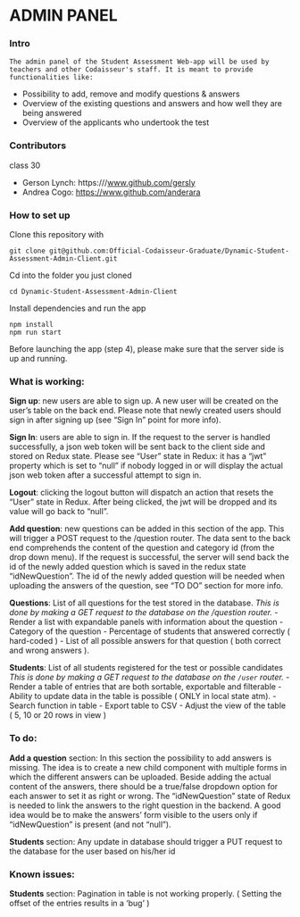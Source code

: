 # ADMIN PANEL

### Intro
    The admin panel of the Student Assessment Web-app will be used by teachers and other Codaisseur's staff. It is meant to provide functionalities like:

- Possibility to add, remove and modify questions & answers
- Overview of the existing questions and answers and how well they are being answered 
- Overview of the applicants who undertook the test 

### Contributors

class 30

- Gerson Lynch: https:///www.github.com/gersly
- Andrea Cogo: https://www.github.com/anderara

### How to set up

Clone this repository with 

```
git clone git@github.com:Official-Codaisseur-Graduate/Dynamic-Student-Assessment-Admin-Client.git
```

Cd into the folder you just cloned

```
cd Dynamic-Student-Assessment-Admin-Client

```

Install dependencies and run the app

```
npm install
npm run start
```

Before launching the app (step 4), please make sure that the server side is up and running.

### What is working:

**Sign up**: new users are able to sign up. A new user will be created on the user’s table on     the back end. Please note that newly created users should sign in after signing up (see      “Sign In” point for more info).

**Sign In**: users are able to sign in. If the request to the server is handled successfully,     a json web token will be sent back to the client side and stored on Redux state. Please     see “User” state in Redux: it has a “jwt” property which is set to “null” if nobody logged    in or will display the actual json web token after a successful attempt to sign in.

**Logout**: clicking the logout button will dispatch an action that resets the “User” state in    Redux. After being clicked, the jwt will be dropped and its value will go back to “null”. 

**Add question**: new questions can be added in this section of the app.
        This will trigger a POST request to the /question router. The data sent to the back end comprehends the content of the question and category id (from the drop down menu). If the request is successful, the server will send back the id of the newly added question which is saved in the redux state “idNewQuestion”. The id of the newly added question will be needed  when uploading the answers of the question, see “TO DO” section for more info.

**Questions**: List of all questions for the test stored in the database.
        *This is done by making a GET request to the database on the /question router.*
        - Render a list with expandable panels with information about the question
        - Category of the question
        - Percentage of students that answered correctly ( hard-coded )
        - List of all possible answers for that question ( both correct and wrong answers ).

**Students**: List of all students registered for the test or possible candidates
        *This is done by making a GET request to the database on the `/user` router.*
        - Render a table of entries that are both sortable, exportable and filterable
        - Ability to update data in the table is possible ( ONLY in local state atm).
        - Search function in table 
        - Export table to CSV
        - Adjust the view of the table ( 5, 10 or 20 rows in view )


### To do:

**Add a question** section:
        In this section the possibility to add answers is missing. The idea is to create a new child component with multiple forms in which the different answers can be uploaded. Beside adding the actual content of the answers, there should be a true/false dropdown option for each answer to set it as right or wrong. The “idNewQuestion” state of Redux is needed to link the answers to the right question in the backend. A good idea would be to make the answers’ form visible to the users only if “idNewQuestion” is present (and not “null”).

**Students** section:
        Any update in database should trigger a PUT request to the database for the user based on his/her id 


### Known issues:

**Students** section:
        Pagination in table is not working properly. ( Setting the offset of the entries results in a ‘bug’ )

